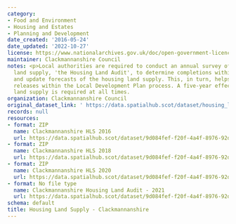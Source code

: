 ```yaml
---
category:
- Food and Environment
- Housing and Estates
- Planning and Development
date_created: '2016-05-24'
date_updated: '2022-10-27'
license: https://www.nationalarchives.gov.uk/doc/open-government-licence/version/3/
maintainer: Clackmannanshire Council
notes: <p>Local authorities are required to conduct an annual survey of the housing
  land supply, 'the Housing Land Audit', to determine completions within the timeframe
  and update forecasts of the housing land supply. This, in turn, helps inform land
  releases within the Local Development Plan process. A five-year effective housing
  land supply is required at all times.                                                                                                                                                                                                                                                                                                                                                                                                                                                                                                                                                                                                                                                                                                                                                                                                                                                                                                                                                                                                                                                                                                                                                                                                                                                                                                                                                                                                                                                                                                                                                                                                                                                                                                               </p>
organization: Clackmannanshire Council
original_dataset_link: ' https://data.spatialhub.scot/dataset/housing_land_supply-cl'
records: null
resources:
- format: ZIP
  name: Clackmannanshire HLS 2016
  url: https://data.spatialhub.scot/dataset/9d084fef-f20f-4a4f-8976-92d81dd8088c/resource/56a43d89-ed61-4020-95ae-b7d884ae71bd/download/hla2016.zip
- format: ZIP
  name: Clackmannanshire HLS 2018
  url: https://data.spatialhub.scot/dataset/9d084fef-f20f-4a4f-8976-92d81dd8088c/resource/c7a9a18e-c335-4522-a0df-02bbf7e6c4c9/download/hla2018.zip
- format: ZIP
  name: Clackmannanshire HLS 2020
  url: https://data.spatialhub.scot/dataset/9d084fef-f20f-4a4f-8976-92d81dd8088c/resource/c88a63da-88d7-4929-a49c-af30fbf040a6/download/spatialhubhousinglandaudit.gpkg
- format: No file type
  name: Clackmannanshire Housing Land Audit - 2021
  url: https://data.spatialhub.scot/dataset/9d084fef-f20f-4a4f-8976-92d81dd8088c/resource/7c227a3e-a7db-414e-bb20-210cafd567d6/download/clacks_housinglandaudit.gpkg
schema: default
title: Housing Land Supply - Clackmannanshire
---
```

